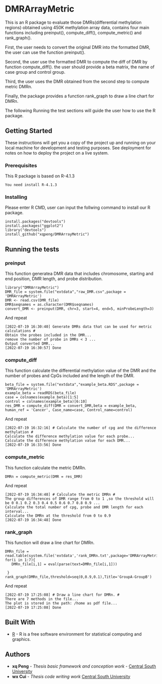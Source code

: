 # DMRArrayMetric

This is an R package to evaluate those DMRs(differential methylation regions) obtained using 450K methylation array data, contains four main functions including preinput(), compute_diff(), compute_metric() and rank_graph().  

First, the user needs to convert the original DMR into the formatted DMR, the user can use the function preinput().  

Second, the user use the formatted DMR to compute the diff of DMR by function compute_diff(). the user should provide a beta matrix, the name of case group and control group.  

Third, the user uses the DMR obtained from the second step to compute metric DMRn.  

Finally, the package provides a function rank_graph to draw a line chart for DMRn.  

The following Running the test sections will guide the user how to use the R package.

## Getting Started

These instructions will get you a copy of the project up and running on your local machine for development and testing purposes. See deployment for notes on how to deploy the project on a live system.

### Prerequisites

This R package is based on R-4.1.3

```
You need install R-4.1.3
```

### Installing
Please enter R CMD, user can input the follwing command to install our R package.

```
install.packages("devtools")
install.packages("ggplot2")
library("devtools")
install_github("xqpeng/DMRArrayMetric")
```

## Running the tests


### preinput

This function generatea DMR data that includes chromosome, starting and end position, DMR length, and probe distribution.

```
library("DMRArrayMetric")
DMR_file = system.file("extdata","raw_DMR.csv",package = 'DMRArrayMetric')
DMR <- read.csv(DMR_file)
DMR$seqnames = as.character(DMR$seqnames)
convert_DMR <- preinput(DMR, chr=3, start=4, end=5, minProbeLength=3)
```
And repeat

```
[2022-07-19 16:30:40] Generate DMRs data that can be used for metric calculations #
Obtain the probes included in the DMR...
remove the number of probe in DMRs < 3 ...
Output converted DMR...
[2022-07-19 16:30:57] Done

```
### compute_diff

This function calculate the differential methylation value of the DMR and the number of probes and CpGs included and the length of the DMR.

```
beta_file = system.file("extdata","example_beta.RDS",package = 'DMRArrayMetric')
example_beta = readRDS(beta_file)
case = colnames(example_beta)[1:5]
control = colnames(example_beta)[6:10]
res_DMR = compute_diff(DMR = convert_DMR,beta = example_beta, human_ref = 'Cancer', Case_name=case, Control_name=control)

```
And repeat

```
[2022-07-19 16:32:16] # Calculate the number of cpg and the difference methylation #
Calculate the difference methylation value for each probe...
Calculate the difference methylation value for each DMR...
[2022-07-19 16:33:56] Done

```
### compute_metric

This function calculate the metric DMRn.
```
DMRn = compute_metric(DMR = res_DMR)

```
And repeat

```
[2022-07-19 16:34:48] # Calculate the metric DMRn #
The group differences of DMR range from 0 to 1 ,so the threshold will be 0 0.1 0.2 0.3 0.4 0.5 0.6 0.7 0.8 0.9 ...
Calculate the total number of cpg, probe and DMR length for each interval...
Calculate the DMRn at the threshold from 0 to 0.9 
[2022-07-19 16:34:48] Done

```

### rank_graph
This function will draw a line chart for DMRn. 
```
DMRn_file = read.table(system.file('extdata','rank_DMRn.txt',package='DMRArrayMetric'))
for(i in 1:7){
   DMRn_file[i,1] = eval(parse(text=DMRn_file[i,1]))

 }
rank_graph(DMRn_file,threshold=seq(0,0.9,0.1),Title='GroupA-GroupB')

```
And repeat

```
[2022-07-19 17:25:08] # Draw a line chart for DMRn. #
There are 7 methods in the file...
The plot is stored in the path: /home as pdf file...
[2022-07-19 17:25:08] Done

```
## Built With

* [R](https://www.r-project.org/) - R is a free software environment for statistical computing and graphics.


## Authors
* **xq Peng** - *Thesis basic framework and conception work* - [Central South University](https://life.csu.edu.cn/jsxx.jsp?urltype=news.NewsContentUrl&wbtreeid=1815&wbnewsid=3625)
* **wx Cui** - *Thesis code writing work* [Central South University](https://cse.csu.edu.cn/)





